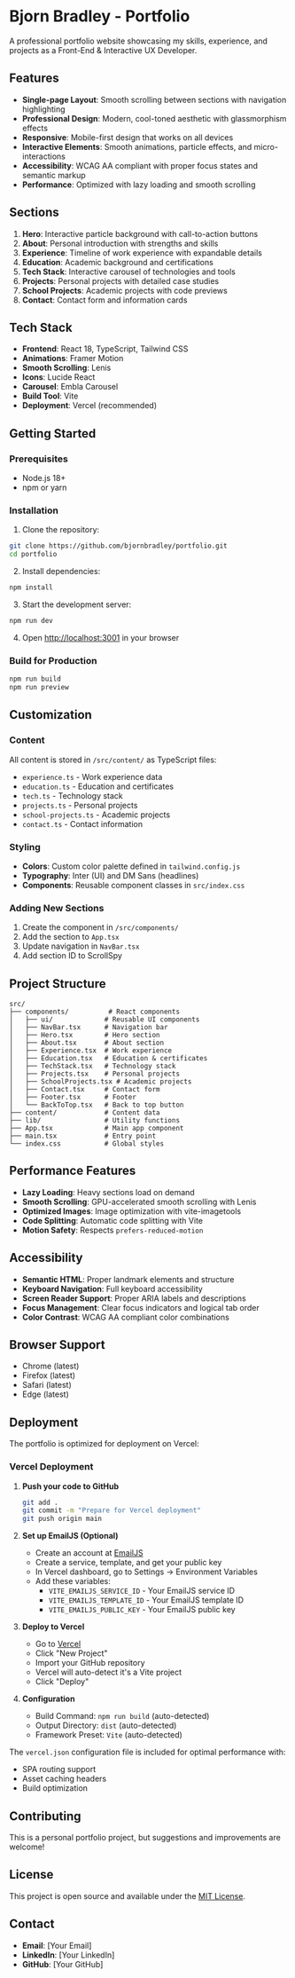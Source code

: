 # Bjorn Bradley - Portfolio

A professional portfolio website showcasing my skills, experience, and projects as a Front-End & Interactive UX Developer.

## Features

- **Single-page Layout**: Smooth scrolling between sections with navigation highlighting
- **Professional Design**: Modern, cool-toned aesthetic with glassmorphism effects
- **Responsive**: Mobile-first design that works on all devices
- **Interactive Elements**: Smooth animations, particle effects, and micro-interactions
- **Accessibility**: WCAG AA compliant with proper focus states and semantic markup
- **Performance**: Optimized with lazy loading and smooth scrolling

## Sections

1. **Hero**: Interactive particle background with call-to-action buttons
2. **About**: Personal introduction with strengths and skills
3. **Experience**: Timeline of work experience with expandable details
4. **Education**: Academic background and certifications
5. **Tech Stack**: Interactive carousel of technologies and tools
6. **Projects**: Personal projects with detailed case studies
7. **School Projects**: Academic projects with code previews
8. **Contact**: Contact form and information cards

## Tech Stack

- **Frontend**: React 18, TypeScript, Tailwind CSS
- **Animations**: Framer Motion
- **Smooth Scrolling**: Lenis
- **Icons**: Lucide React
- **Carousel**: Embla Carousel
- **Build Tool**: Vite
- **Deployment**: Vercel (recommended)

## Getting Started

### Prerequisites

- Node.js 18+ 
- npm or yarn

### Installation

1. Clone the repository:
```bash
git clone https://github.com/bjornbradley/portfolio.git
cd portfolio
```

2. Install dependencies:
```bash
npm install
```

3. Start the development server:
```bash
npm run dev
```

4. Open [http://localhost:3001](http://localhost:3001) in your browser

### Build for Production

```bash
npm run build
npm run preview
```

## Customization

### Content

All content is stored in `/src/content/` as TypeScript files:
- `experience.ts` - Work experience data
- `education.ts` - Education and certificates
- `tech.ts` - Technology stack
- `projects.ts` - Personal projects
- `school-projects.ts` - Academic projects
- `contact.ts` - Contact information

### Styling

- **Colors**: Custom color palette defined in `tailwind.config.js`
- **Typography**: Inter (UI) and DM Sans (headlines)
- **Components**: Reusable component classes in `src/index.css`

### Adding New Sections

1. Create the component in `/src/components/`
2. Add the section to `App.tsx`
3. Update navigation in `NavBar.tsx`
4. Add section ID to ScrollSpy

## Project Structure

```
src/
├── components/          # React components
│   ├── ui/             # Reusable UI components
│   ├── NavBar.tsx      # Navigation bar
│   ├── Hero.tsx        # Hero section
│   ├── About.tsx       # About section
│   ├── Experience.tsx  # Work experience
│   ├── Education.tsx   # Education & certificates
│   ├── TechStack.tsx   # Technology stack
│   ├── Projects.tsx    # Personal projects
│   ├── SchoolProjects.tsx # Academic projects
│   ├── Contact.tsx     # Contact form
│   ├── Footer.tsx      # Footer
│   └── BackToTop.tsx   # Back to top button
├── content/            # Content data
├── lib/                # Utility functions
├── App.tsx             # Main app component
├── main.tsx            # Entry point
└── index.css           # Global styles
```

## Performance Features

- **Lazy Loading**: Heavy sections load on demand
- **Smooth Scrolling**: GPU-accelerated smooth scrolling with Lenis
- **Optimized Images**: Image optimization with vite-imagetools
- **Code Splitting**: Automatic code splitting with Vite
- **Motion Safety**: Respects `prefers-reduced-motion`

## Accessibility

- **Semantic HTML**: Proper landmark elements and structure
- **Keyboard Navigation**: Full keyboard accessibility
- **Screen Reader Support**: Proper ARIA labels and descriptions
- **Focus Management**: Clear focus indicators and logical tab order
- **Color Contrast**: WCAG AA compliant color combinations

## Browser Support

- Chrome (latest)
- Firefox (latest)
- Safari (latest)
- Edge (latest)

## Deployment

The portfolio is optimized for deployment on Vercel:

### Vercel Deployment

1. **Push your code to GitHub**
   ```bash
   git add .
   git commit -m "Prepare for Vercel deployment"
   git push origin main
   ```

2. **Set up EmailJS (Optional)**
   - Create an account at [EmailJS](https://www.emailjs.com/)
   - Create a service, template, and get your public key
   - In Vercel dashboard, go to Settings → Environment Variables
   - Add these variables:
     - `VITE_EMAILJS_SERVICE_ID` - Your EmailJS service ID
     - `VITE_EMAILJS_TEMPLATE_ID` - Your EmailJS template ID  
     - `VITE_EMAILJS_PUBLIC_KEY` - Your EmailJS public key

3. **Deploy to Vercel**
   - Go to [Vercel](https://vercel.com/)
   - Click "New Project"
   - Import your GitHub repository
   - Vercel will auto-detect it's a Vite project
   - Click "Deploy"

4. **Configuration**
   - Build Command: `npm run build` (auto-detected)
   - Output Directory: `dist` (auto-detected)
   - Framework Preset: `Vite` (auto-detected)

The `vercel.json` configuration file is included for optimal performance with:
- SPA routing support
- Asset caching headers
- Build optimization

## Contributing

This is a personal portfolio project, but suggestions and improvements are welcome!

## License

This project is open source and available under the [MIT License](LICENSE).

## Contact

- **Email**: [Your Email]
- **LinkedIn**: [Your LinkedIn]
- **GitHub**: [Your GitHub] 